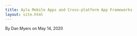 ```yaml
---
title: Ayla Mobile Apps and Cross-platform App Frameworks
layout: site.html
---
```


<span style="font-size:90%;">By Dan Myers on May 14, 2020</span>
